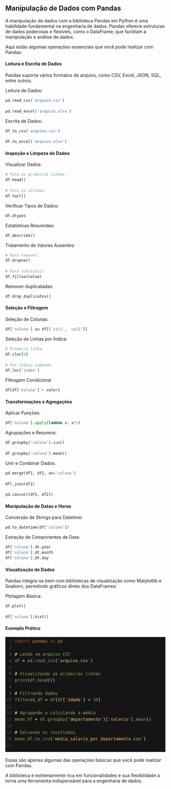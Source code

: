 ## Manipulação de Dados com Pandas

A manipulação de dados com a biblioteca Pandas em Python é uma habilidade fundamental na engenharia de dados. Pandas oferece estruturas de dados poderosas e flexíveis, como o DataFrame, que facilitam a manipulação e análise de dados.

Aqui estão algumas operações essenciais que você pode realizar com Pandas:

#### Leitura e Escrita de Dados

Pandas suporta vários formatos de arquivo, como CSV, Excel, JSON, SQL, entre outros.

Leitura de Dados:
```python
pd.read_csv('arquivo.csv')

pd.read_excel('arquivo.xlsx')
```

Escrita de Dados:
```python
df.to_csv('arquivo.csv')

df.to_excel('arquivo.xlsx')
```

#### Inspeção e Limpeza de Dados

Visualizar Dados:
```python
# Para as primeiras linhas.
df.head() 

# Para as últimas.
df.tail()
```

Verificar Tipos de Dados:
```python
df.dtypes
```

Estatísticas Resumidas:
```python
df.describe()
```

Tratamento de Valores Ausentes:
```python
# Para remover.
df.dropna()

# Para substituir.
df.fillna(value)
```

Remover duplicatadas:
```python
df.drop_duplicates()
```

#### Seleção e Filtragem

Seleção de Colunas:
```python
df['coluna'] ou df[['col1', 'col2']]
```

Seleção de Linhas por Índice:
```python
# Primeira linha.
df.iloc[0]

# Por índice nomeado.
df.loc['index']
```

Filtragem Condicional
```python
df[df['coluna'] > valor]
```

#### Transformações e Agregações

Aplicar Funções:
```python
df['coluna'].apply(lambda x: x*2)
```

Agrupações e Resumos:
```python
df.groupby('coluna').sum()

df.groupby('coluna').mean()
```

Unir e Combinar Dados:
```python
pd.merge(df1, df2, on='coluna')

dfl.join(df2)

pd.concat([df1, df2])
```

#### Manipulação de Datas e Horas

Conversão de Strings para Datetime:
```python
pd.to_datetime(df['coluna'])
```

Extração de Componentes de Data:
```python
df['coluna'].dt.year
df['coluna'].dt.month
df['coluna'].dt.day
```

#### Visualização de Dados

Pandas integra-se bem com bibliotecas de visualização como Matplotlib e Seaborn, permitindo gráficos direto dos DataFrames:

Plotagem Básica:
```python
df.plot()

df['coluna'].hist()
```

#### Exemplo Prático

![Exemplo Prático](../images/image5.png 'Exemplo Prático')

Essas são apenas algumas das operações básicas que você pode realizar com Pandas.

A biblioteca é extremamente rica em funcionalidades e sua flexibilidade a torna uma ferramenta indispensável para a engenharia de dados.